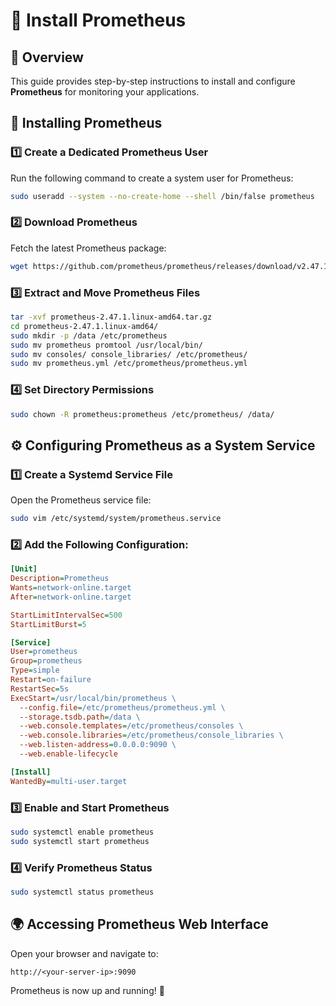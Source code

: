 # 📡 Install Prometheus

## 📖 Overview
This guide provides step-by-step instructions to install and configure **Prometheus** for monitoring your applications.

## 🔧 Installing Prometheus

### 1️⃣ Create a Dedicated Prometheus User
Run the following command to create a system user for Prometheus:
```sh
sudo useradd --system --no-create-home --shell /bin/false prometheus
```

### 2️⃣ Download Prometheus
Fetch the latest Prometheus package:
```sh
wget https://github.com/prometheus/prometheus/releases/download/v2.47.1/prometheus-2.47.1.linux-amd64.tar.gz
```

### 3️⃣ Extract and Move Prometheus Files
```sh
tar -xvf prometheus-2.47.1.linux-amd64.tar.gz
cd prometheus-2.47.1.linux-amd64/
sudo mkdir -p /data /etc/prometheus
sudo mv prometheus promtool /usr/local/bin/
sudo mv consoles/ console_libraries/ /etc/prometheus/
sudo mv prometheus.yml /etc/prometheus/prometheus.yml
```

### 4️⃣ Set Directory Permissions
```sh
sudo chown -R prometheus:prometheus /etc/prometheus/ /data/
```

## ⚙️ Configuring Prometheus as a System Service

### 1️⃣ Create a Systemd Service File
Open the Prometheus service file:
```sh
sudo vim /etc/systemd/system/prometheus.service
```

### 2️⃣ Add the Following Configuration:
```ini
[Unit]
Description=Prometheus
Wants=network-online.target
After=network-online.target

StartLimitIntervalSec=500
StartLimitBurst=5

[Service]
User=prometheus
Group=prometheus
Type=simple
Restart=on-failure
RestartSec=5s
ExecStart=/usr/local/bin/prometheus \
  --config.file=/etc/prometheus/prometheus.yml \
  --storage.tsdb.path=/data \
  --web.console.templates=/etc/prometheus/consoles \
  --web.console.libraries=/etc/prometheus/console_libraries \
  --web.listen-address=0.0.0.0:9090 \
  --web.enable-lifecycle

[Install]
WantedBy=multi-user.target
```

### 3️⃣ Enable and Start Prometheus
```sh
sudo systemctl enable prometheus
sudo systemctl start prometheus
```

### 4️⃣ Verify Prometheus Status
```sh
sudo systemctl status prometheus
```

## 🌍 Accessing Prometheus Web Interface
Open your browser and navigate to:
```
http://<your-server-ip>:9090
```

Prometheus is now up and running! 🚀
